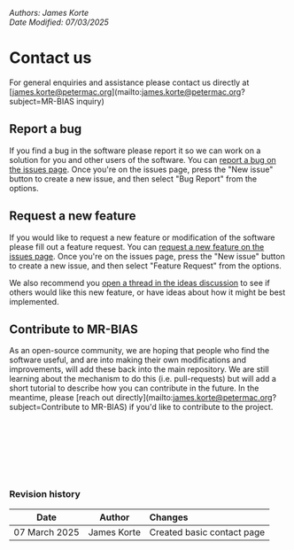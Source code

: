 *Authors: James Korte &nbsp;&nbsp;&nbsp;&nbsp;&nbsp;&nbsp;&nbsp;&nbsp;&nbsp;&nbsp;&nbsp;&nbsp;&nbsp;&nbsp;&nbsp;&nbsp;&nbsp;&nbsp;&nbsp;&nbsp;&nbsp;&nbsp;&nbsp;&nbsp;&nbsp;&nbsp;&nbsp;&nbsp;&nbsp;&nbsp;&nbsp;&nbsp;&nbsp;&nbsp;&nbsp;&nbsp;&nbsp;&nbsp;&nbsp;&nbsp;&nbsp;&nbsp;&nbsp;&nbsp;&nbsp;&nbsp;&nbsp;&nbsp;&nbsp;&nbsp;&nbsp;&nbsp;&nbsp;&nbsp;&nbsp;&nbsp;&nbsp;&nbsp;&nbsp;&nbsp;&nbsp;&nbsp;&nbsp;&nbsp;&nbsp;&nbsp;&nbsp;&nbsp;&nbsp;&nbsp;&nbsp;&nbsp;&nbsp;&nbsp;&nbsp;&nbsp;&nbsp;&nbsp;&nbsp;&nbsp;&nbsp;&nbsp;&nbsp;&nbsp;&nbsp;&nbsp; Date Modified: 07/03/2025*

# Contact us
For general enquiries and assistance please contact us directly at [james.korte@petermac.org](mailto:james.korte@petermac.org?subject=MR-BIAS inquiry)

## Report a bug 
If you find a bug in the software please report it so we can work on a solution for you and other users of the software. You can [report a bug on the issues page](https://github.com/JamesCKorte/mrbias/issues). Once you're on the issues page, press the "New issue" button to create a new issue, and then select "Bug Report" from the options.

## Request a new feature
If you would like to request a new feature or modification of the software please fill out a feature request. You can [request a new feature on the issues page](https://github.com/JamesCKorte/mrbias/issues). Once you're on the issues page, press the "New issue" button to create a new issue, and then select "Feature Request" from the options. 

We also recommend you  [open a thread in the ideas discussion](https://github.com/JamesCKorte/mrbias/discussions/categories/ideas) to see if others would like this new feature, or have ideas about how it might be best implemented.

## Contribute to MR-BIAS
As an open-source community, we are hoping that people who find the software useful, and are into making their own modifications and improvements, will add these back into the main repository. We are still learning about the mechanism to do this (i.e. pull-requests) but will add a short tutorial to describe how you can contribute in the future. In the meantime, please [reach out directly](mailto:james.korte@petermac.org?subject=Contribute to MR-BIAS) if you'd like to contribute to the project.


 <br> <br> <br> <br> <br> <br>

### Revision history

|     Date      |   Author    | Changes                    |
|:-------------:|:-----------:|:---------------------------|
| 07 March 2025 | James Korte | Created basic contact page |




